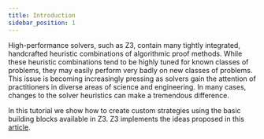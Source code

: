```yaml
---
title: Introduction
sidebar_position: 1
---
```


High-performance solvers, such as Z3, contain many tightly integrated, handcrafted heuristic combinations of algorithmic proof methods. While these heuristic combinations tend to be highly tuned for known classes of problems, they may easily perform very badly on new classes of problems. This issue is becoming increasingly pressing as solvers gain the attention of practitioners in diverse areas of science and engineering. In many cases, changes to the solver heuristics can make a tremendous difference.

In this tutorial we show how to create custom strategies using the basic building blocks available in Z3. Z3 implements the ideas proposed in this [article](https://web.archive.org/web/20190206110824/http://research.microsoft.com/en-us/um/people/leonardo/strategy.pdf).

